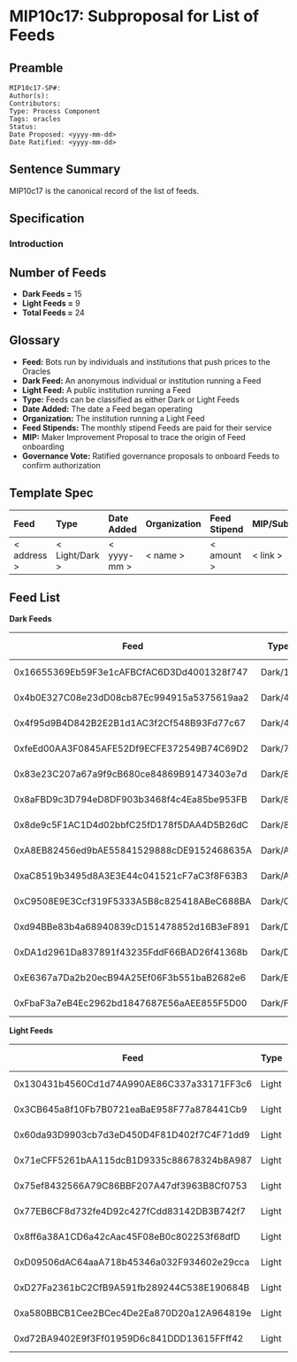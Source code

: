 # MIP10c17: Subproposal for List of Feeds

## Preamble
```
MIP10c17-SP#: 
Author(s):
Contributors:
Type: Process Component
Tags: oracles
Status:
Date Proposed: <yyyy-mm-dd>
Date Ratified: <yyyy-mm-dd>
```

## Sentence Summary

MIP10c17 is the canonical record of the list of feeds.

## Specification

### Introduction

## Number of Feeds
- **Dark Feeds =** 15
- **Light Feeds =** 9
- **Total Feeds =** 24

## Glossary

- **Feed:** Bots run by individuals and institutions that push prices to the Oracles
- **Dark Feed:** An anonymous individual or institution running a Feed
- **Light Feed:** A public institution running a Feed
- **Type:** Feeds can be classified as either Dark or Light Feeds
- **Date Added:** The date a Feed began operating
- **Organization:** The institution running a Light Feed
- **Feed Stipends:** The monthly stipend Feeds are paid for their service
- **MIP:**  Maker Improvement Proposal to trace the origin of Feed onboarding
- **Governance Vote:** Ratified governance proposals to onboard Feeds to confirm authorization

## Template Spec

|     Feed    |       Type     |  Date Added | Organization | Feed Stipend |    MIP/Subproposal    |
| :---------- | :------------- | :---------- | :----------- | :----------- | :-------------------- |
| < address > | < Light/Dark > | < yyyy-mm > |   < name >   |  < amount >  |  < link >             |


## Feed List

**Dark Feeds**   

| Feed | Type | Date Added | Feed Stipend | MIP/Subproposal |
|----|----|----|----|----|
| 0x16655369Eb59F3e1cAFBCfAC6D3Dd4001328f747 | Dark/16 | 2018-01 | 1000 DAI | N/A |
| 0x4b0E327C08e23dD08cb87Ec994915a5375619aa2 | Dark/4B | 2017-08 | 1000 DAI | N/A |
| 0x4f95d9B4D842B2E2B1d1AC3f2Cf548B93Fd77c67 | Dark/4F | 2018-06 | 1000 DAI | N/A |
| 0xfeEd00AA3F0845AFE52Df9ECFE372549B74C69D2 | Dark/7F | 2017-09 | 1000 DAI | N/A |
| 0x83e23C207a67a9f9cB680ce84869B91473403e7d | Dark/83 | 2017-12 | 1000 DAI | N/A |
| 0x8aFBD9c3D794eD8DF903b3468f4c4Ea85be953FB | Dark/8A | 2017-11 | 1000 DAI | N/A |
| 0x8de9c5F1AC1D4d02bbfC25fD178f5DAA4D5B26dC | Dark/8D | 2017-11 | 1000 DAI | N/A |
| 0xA8EB82456ed9bAE55841529888cDE9152468635A | Dark/A8 | 2017-08 | 1000 DAI | N/A |
| 0xaC8519b3495d8A3E3E44c041521cF7aC3f8F63B3 | Dark/AC | 2017-06 | 1000 DAI | N/A |
| 0xC9508E9E3Ccf319F5333A5B8c825418ABeC688BA | Dark/C9 | 2017-08 | 1000 DAI | N/A |
| 0xd94BBe83b4a68940839cD151478852d16B3eF891 | Dark/D9 | 2018-06 | 1000 DAI | N/A |
| 0xDA1d2961Da837891f43235FddF66BAD26f41368b | Dark/DA | 2017-08 | 1000 DAI | N/A |
| 0xE6367a7Da2b20ecB94A25Ef06F3b551baB2682e6 | Dark/E6 | 2017-12 | 1000 DAI | N/A |
| 0xFbaF3a7eB4Ec2962bd1847687E56aAEE855F5D00 | Dark/FB | 2017-12 | 1000 DAI | N/A |



**Light Feeds**

| Feed | Type  | Date Added | Organization | Feed Stipend | MIP/Subproposal |
|----|----|----|----|----|----|
| 0x130431b4560Cd1d74A990AE86C337a33171FF3c6 | Light |  | Argent | 1000 DAI  | N/A |
| 0x3CB645a8f10Fb7B0721eaBaE958F77a878441Cb9 | Light |  | MyCrypto | 1000 DAI  | N/A |
| 0x60da93D9903cb7d3eD450D4F81D402f7C4F71dd9 | Light | 2019-11 | Gnosis | 1000 DAI  | N/A |
| 0x71eCFF5261bAA115dcB1D9335c88678324b8A987 | Light | 2020-07 | Etherscan | 1000 DAI  | [MIP10c14-SP3](https://github.com/makerdao/mips/blob/master/MIP10/MIP10c14-Subproposals/MIP10c14-SP3.md)  |
| 0x75ef8432566A79C86BBF207A47df3963B8Cf0753 | Light | 2019-11 | DyDx | 1000 DAI  | N/A |
| 0x77EB6CF8d732fe4D92c427fCdd83142DB3B742f7 | Light | 2020-07 | Gitcoin | 1000 DAI  | [MIP10c14-SP4](https://github.com/makerdao/mips/blob/master/MIP10/MIP10c14-Subproposals/MIP10c14-SP4.md) |
| 0x8ff6a38A1CD6a42cAac45F08eB0c802253f68dfD | Light | 2020-07 | Infura | 1000 DAI  | [MIP10c14-SP2](https://github.com/makerdao/mips/blob/master/MIP10/MIP10c14-Subproposals/MIP10c14-SP2.md) |
| 0xD09506dAC64aaA718b45346a032F934602e29cca | Light | 2020-07 | Kyber | 1000 DAI  | [MIP10c14-SP1](https://github.com/makerdao/mips/blob/master/MIP10/MIP10c14-Subproposals/MIP10c14-SP1.md) |
| 0xD27Fa2361bC2CfB9A591fb289244C538E190684B | Light | 2019-11 | 0x | 1000 DAI  | N/A |
| 0xa580BBCB1Cee2BCec4De2Ea870D20a12A964819e | Light | 2019-11 | Maker | 1000 DAI  | N/A |
| 0xd72BA9402E9f3Ff01959D6c841DDD13615FFff42 | Light |  | Defisaver | 1000 DAI  | N/A |
